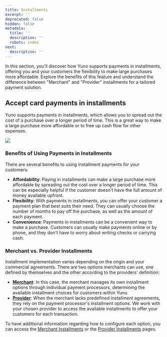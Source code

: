 ```yaml
---
title: Installments
excerpt: ''
deprecated: false
hidden: false
metadata:
  title: ''
  description: ''
  robots: index
next:
  description: ''
---
```

In this section, you'll discover how Yuno supports payments in installments, offering you and your customers the flexibility to make large purchases more affordable. Explore the benefits of this feature and understand the difference between "Merchant" and "Provider" installments for a tailored payment solution.

## Accept card payments in installments

Yuno supports payments in installments, which allows you to spread out the cost of a purchase over a longer period of time. This is a great way to make a large purchase more affordable or to free up cash flow for other expenses.

![](https://files.readme.io/5e3dd70-image.png)

### Benefits of Using Payments in Installments

There are several benefits to using installment payments for your customers:

- **Affordability**: Paying in installments can make a large purchase more affordable by spreading out the cost over a longer period of time. This can be especially helpful if the customer doesn't have the full amount of money available upfront.
- **Flexibility**: With payments in installments, you can offer your customer a payment plan that best suits their need. They can usually choose the number of months to pay off the purchase, as well as the amount of each payment.
- **Convenience**: Payments in installments can be a convenient way to make a purchase. Customers can usually make payments online or by phone, and they don't have to worry about writing checks or carrying cash.

### Merchant vs. Provider Installments

Installment implementation varies depending on the origin and your commercial agreements. There are two options merchants can use, one defined by themselves and the other according to the providers' definition:

- **[Merchant](doc:merchant-installments)**: In this case, the merchant manages its own installment options through individual payment processors, determining the available installment choices for customers within Yuno.
- **[Provider](doc:provider-installments)**: When the merchant lacks predefined installment agreements, they rely on the payment processor's installment options. We work with your chosen provider to access the available installments to offer your customers for each transaction.

To have additional information regarding how to configure each option, you can access the [Merchant Installments](doc:merchant-installments) or the [Provider Installments](doc:provider-installments) pages.